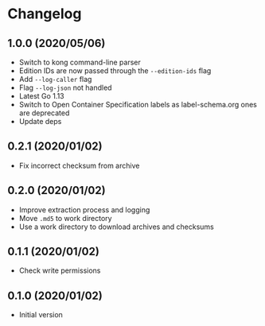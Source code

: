 # Changelog

## 1.0.0 (2020/05/06)

* Switch to kong command-line parser
* Edition IDs are now passed through the `--edition-ids` flag
* Add `--log-caller` flag
* Flag `--log-json` not handled
* Latest Go 1.13
* Switch to Open Container Specification labels as label-schema.org ones are deprecated
* Update deps

## 0.2.1 (2020/01/02)

* Fix incorrect checksum from archive

## 0.2.0 (2020/01/02)

* Improve extraction process and logging
* Move `.md5` to work directory
* Use a work directory to download archives and checksums

## 0.1.1 (2020/01/02)

* Check write permissions

## 0.1.0 (2020/01/02)

* Initial version
